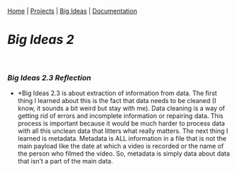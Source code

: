[Home](https://kaankutluer.github.io/kaankutluer.github.io/) | [Projects](https://kaankutluer.github.io/kaankutluer.github.io/projects.md) | [Big Ideas](https://kaankutluer.github.io/kaankutluer.github.io/big_ideas.md) | [Documentation](https://kaankutluer.github.io/kaankutluer.github.io/documentation.md)

# ***Big Ideas 2***

<br>

### ***Big Ideas 2.3 Reflection***

- *Big Ideas 2.3 is about extraction of information from data. The first thing I learned about this is the fact that data needs to be cleaned (I know, it sounds a bit weird but stay with me). Data cleaning is a way of getting rid of errors and incomplete information or repairing data. This process is important because it would be much harder to process data with all this unclean data that litters what really matters. The next thing I learned is metadata. Metadata is ALL information in a file that is not the main payload like the date at which a video is recorded or the name of the person who filmed the video. So, metadata is simply data about data that isn’t a part of the main data.
